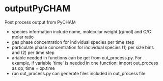 # outputPyCHAM
 Post process output from PyCHAM
 - species information include name, molecular weight (g/mol) and O/C molar ratio
 - gas phase concentration for individual species per time step
 - particulate phase concentration for individual species (1) per size bins and (2) per time step
 - ariable needed in functions can be get from out_process.py. For example, if variable 'time' is needed in one function:
   import out_process as op;
   time = op.time
 - run out_process.py can generate files included in out_process file
